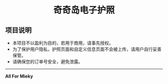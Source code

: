 # <p align="center">奇奇岛电子护照</p>

## 项目说明

- 本项目不以盈利为目的，若用于商用，请事先授权。
- 为了保护用户隐私，护照页面和自定义信息页面不会被上传，请用户自行妥善保管。
- 请确保您的订单号安全，避免泄露。

---

**All For Mieky**
